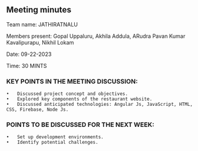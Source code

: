
## Meeting minutes

Team name: JATHIRATNALU

Members present: Gopal Uppaluru, Akhila Addula, ARudra Pavan Kumar Kavalipurapu, Nikhil Lokam

Date: 09-22-2023

Time: 30 MINTS

### KEY POINTS IN THE MEETING DISCUSSION:

	•	Discussed project concept and objectives.
	•	Explored key components of the restaurant website.
	•	Discussed anticipated technologies: Angular Js, JavaScript, HTML, CSS, Firebase, Node Js.

### POINTS TO BE DISCUSSED FOR THE NEXT WEEK: 

	•	Set up development environments.
	•	Identify potential challenges.

